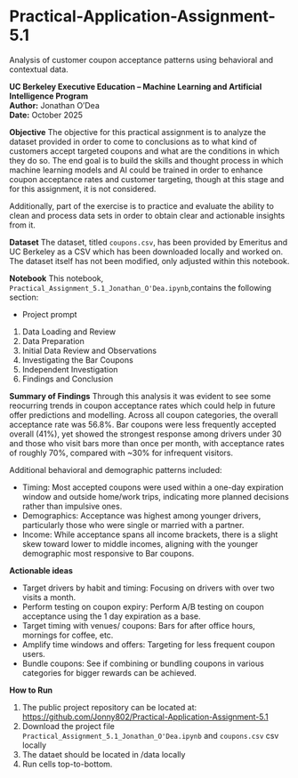 # Practical-Application-Assignment-5.1
Analysis of customer coupon acceptance patterns using behavioral and contextual data.

**UC Berkeley Executive Education – Machine Learning and Artificial Intelligence Program**  
**Author:** Jonathan O’Dea  
**Date:** October 2025 

**Objective**
The objective for this practical assignment is to analyze the dataset provided in order to come to conclusions as to what kind of customers accept targeted coupons and what are the conditions in which they do so. The end goal is to build the skills and thought process in which machine learning models and AI could be trained in order to enhance coupon acceptance rates and customer targeting, though at this stage and for this assignment, it is not considered. 

Additionally, part of the exercise is to practice and evaluate the ability to clean and process data sets in order to obtain clear and actionable insights from it.

**Dataset**
The dataset, titled `coupons.csv`, has been provided by Emeritus and UC Berkeley as a CSV which has been downloaded locally and worked on. The dataset itself has not been modified, only adjusted within this notebook.

**Notebook**
This notebook, `Practical_Assignment_5.1_Jonathan_O'Dea.ipynb`,contains the following section:
- Project prompt
1. Data Loading and Review
2. Data Preparation
3. Initial Data Review and Observations
4. Investigating the Bar Coupons
5. Independent Investigation
6. Findings and Conclusion

**Summary of Findings**
Through this analysis it was evident to see some reocurring trends in coupon acceptance rates which could help in future offer predictions and modelling. Across all coupon categories, the overall acceptance rate was 56.8%. Bar coupons were less frequently accepted overall (41%), yet showed the strongest response among drivers under 30 and those who visit bars more than once per month, with acceptance rates of roughly 70%, compared with ~30% for infrequent visitors.

Additional behavioral and demographic patterns included:

- Timing: Most accepted coupons were used within a one-day expiration window and outside home/work trips, indicating more planned decisions rather than impulsive ones.
- Demographics: Acceptance was highest among younger drivers, particularly those who were single or married with a partner.
- Income: While acceptance spans all income brackets, there is a slight skew toward lower to middle incomes, aligning with the younger demographic most responsive to Bar coupons.

**Actionable ideas**
- Target drivers by habit and timing: Focusing on drivers with over two visits a month.
- Perform testing on coupon expiry: Perform A/B testing on coupon acceptance using the 1 day expiration as a base.
- Target timing with venues/ coupons: Bars for after office hours, mornings for coffee, etc.
- Amplify time windows and offers: Targeting for less frequent coupon users.
- Bundle coupons: See if combining or bundling coupons in various categories for bigger rewards can be achieved.

**How to Run**

1. The public project repository can be located at: https://github.com/Jonny802/Practical-Application-Assignment-5.1
2. Download the project file `Practical_Assignment_5.1_Jonathan_O'Dea.ipynb` and `coupons.csv` csv locally
3. The dataet should be located in /data locally
4. Run cells top-to-bottom.
